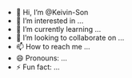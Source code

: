 - 👋 Hi, I’m @Keivin-Son
- 👀 I’m interested in ...
- 🌱 I’m currently learning ...
- 💞️ I’m looking to collaborate on ...
- 📫 How to reach me ...
- 😄 Pronouns: ...
- ⚡ Fun fact: ...

<!---
Keivin-Son/Keivin-Son is a ✨ special ✨ repository because its `README.md` (this file) appears on your GitHub profile.
You can click the Preview link to take a look at your changes.
--->

